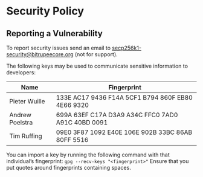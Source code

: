# Security Policy

## Reporting a Vulnerability

To report security issues send an email to secp256k1-security@bitrupeecore.org (not for support).

The following keys may be used to communicate sensitive information to developers:

| Name | Fingerprint |
|------|-------------|
| Pieter Wuille | 133E AC17 9436 F14A 5CF1  B794 860F EB80 4E66 9320 |
| Andrew Poelstra | 699A 63EF C17A D3A9 A34C  FFC0 7AD0 A91C 40BD 0091 |
| Tim Ruffing | 09E0 3F87 1092 E40E 106E  902B 33BC 86AB 80FF 5516 |

You can import a key by running the following command with that individual’s fingerprint: `gpg --recv-keys "<fingerprint>"` Ensure that you put quotes around fingerprints containing spaces.
